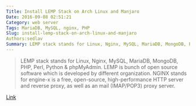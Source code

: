 ```yaml
---
Title: Install LEMP Stack on Arch Linux and Manjaro
Date: 2016-09-08 02:51:21
Category: web server
Tags: MariaDB, MySQL, nginx, PHP
Slug: install-lemp-stack-on-arch-linux-and-manjaro
Authors:sedlav
Summary: LEMP stack stands for Linux, Nginx, MySQL, MariaDB, MongoDB, PHP, Perl, Python & phpMyAdmin. LEMP is bunch of open source software which is develope
---
```


> LEMP stack stands for Linux, Nginx, MySQL, MariaDB, MongoDB, PHP, Perl, Python & phpMyAdmin. LEMP is bunch of open source software which is developed by different organization. NGINX stands for engine-x is a free, open-source, high-performance HTTP server and reverse proxy, as well as an mail (IMAP/POP3) proxy server.

[Link](http://www.2daygeek.com/install-lemp-server-nginx-mariadb-php-phpmyadmin-on-arch-linux-manjaro/)
